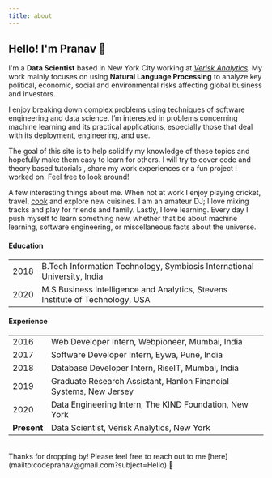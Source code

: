 ```yaml
---
title: about
---
```

## Hello! I'm Pranav 👋

I'm a **Data Scientist** based in New York City working at *[Verisk Analytics](https://www.maplecroft.com/).* My work mainly focuses on using **Natural Language Processing** to analyze key political, economic, social and environmental risks affecting global business and investors.

I enjoy breaking down complex problems using techniques of software engineering and data science. I’m interested in problems concerning machine learning and its practical applications, especially those that deal with its deployment, engineering, and use. 

 The goal of this site is to help solidify my knowledge of these topics and hopefully make them easy to learn for others. I will try to cover code and theory based tutorials , share my work experiences or a fun project I worked on. Feel free to look around!

A few interesting things about me. When not at work I enjoy playing cricket, travel, [cook](my_food_expertise) and explore new cuisines. I am an amateur DJ; I love mixing tracks and play for friends and family. Lastly, I love learning. Every day I push myself to learn something new, whether that be about machine learning, software engineering, or miscellaneous facts about the universe. 

#### Education

|        |                                                                               |
| ----   |  ----------------------------------------------------------------------------- |
| 2018   |  B.Tech Information Technology, Symbiosis International University, India      |
| 2020   |  M.S Business Intelligence and Analytics, Stevens Institute of Technology, USA |

#### Experience

|              |                                                                   |
| -----------  | ----------------------------------------------------------------- |
| 2016         | Web Developer Intern, Webpioneer, Mumbai, India                   |
| 2017         | Software Developer Intern, Eywa, Pune, India                      |
| 2018         | Database Developer Intern, RiseIT, Mumbai, India                  |
| 2019         | Graduate Research Assistant, Hanlon Financial Systems, New Jersey |
| 2020         | Data Engineering Intern, The KIND Foundation, New York            |
| **Present**  | Data Scientist, Verisk Analytics, New York                        |

<br />
Thanks for dropping by! Please feel free to reach out to me [here](mailto:codepranav@gmail.com?subject=Hello) 📧